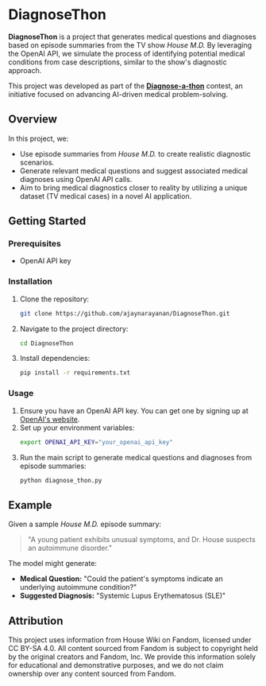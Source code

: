# DiagnoseThon

**DiagnoseThon** is a project that generates medical questions and diagnoses based on episode summaries from the TV show *House M.D.* By leveraging the OpenAI API, we simulate the process of identifying potential medical conditions from case descriptions, similar to the show's diagnostic approach. 

This project was developed as part of the **[Diagnose-a-thon](https://csrai.psu.edu/initiatives/diagnose-a-thon)** contest, an initiative focused on advancing AI-driven medical problem-solving.

## Overview

In this project, we:
- Use episode summaries from *House M.D.* to create realistic diagnostic scenarios.
- Generate relevant medical questions and suggest associated medical diagnoses using OpenAI API calls.
- Aim to bring medical diagnostics closer to reality by utilizing a unique dataset (TV medical cases) in a novel AI application.

## Getting Started

### Prerequisites
- OpenAI API key

### Installation
1. Clone the repository:
   ```bash
   git clone https://github.com/ajaynarayanan/DiagnoseThon.git
   ```
2. Navigate to the project directory:
   ```bash
   cd DiagnoseThon
   ```
3. Install dependencies:
   ```bash
   pip install -r requirements.txt
   ```

### Usage
1. Ensure you have an OpenAI API key. You can get one by signing up at [OpenAI's website](https://beta.openai.com/signup/).
2. Set up your environment variables:
   ```bash
   export OPENAI_API_KEY="your_openai_api_key"
   ```
3. Run the main script to generate medical questions and diagnoses from episode summaries:
   ```bash
   python diagnose_thon.py
   ```

## Example

Given a sample *House M.D.* episode summary:
> "A young patient exhibits unusual symptoms, and Dr. House suspects an autoimmune disorder."

The model might generate:
- **Medical Question:** "Could the patient's symptoms indicate an underlying autoimmune condition?"
- **Suggested Diagnosis:** "Systemic Lupus Erythematosus (SLE)"

## Attribution

This project uses information from House Wiki on Fandom, licensed under CC BY-SA 4.0. All content sourced from Fandom is subject to copyright held by the original creators and Fandom, Inc. We provide this information solely for educational and demonstrative purposes, and we do not claim ownership over any content sourced from Fandom.
